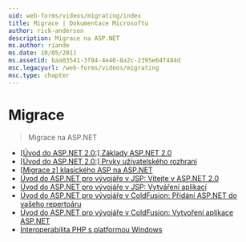 ```yaml
---
uid: web-forms/videos/migrating/index
title: Migrace | Dokumentace Microsoftu
author: rick-anderson
description: Migrace na ASP.NET
ms.author: riande
ms.date: 10/05/2011
ms.assetid: baa03541-3f84-4e46-8a2c-2395e64f484d
msc.legacyurl: /web-forms/videos/migrating
msc.type: chapter
---
```

<a name="migrating"></a>Migrace
====================
> Migrace na ASP.NET


- [[Úvod do ASP.NET 2.0:] Základy ASP.NET 2.0](intro-to-aspnet-20-aspnet-20-fundamentals.md)
- [[Úvod do ASP.NET 2.0:] Prvky uživatelského rozhraní](intro-to-aspnet-20-user-interface-elements.md)
- [[Migrace z] klasického ASP na ASP.NET](migrating-from-classic-asp-to-aspnet.md)
- [Úvod do ASP.NET pro vývojáře v JSP: Vítejte v ASP.NET 2.0](intro-to-aspnet-for-jsp-developers-welcome-to-aspnet-20.md)
- [Úvod do ASP.NET pro vývojáře v JSP: Vytváření aplikací](intro-to-aspnet-for-jsp-developers-building-applications.md)
- [Úvod do ASP.NET pro vývojáře v ColdFusion: Přidání ASP.NET do vašeho repertoáru](intro-to-aspnet-for-coldfusion-developers-adding-aspnet-to-your-repertoire.md)
- [Úvod do ASP.NET pro vývojáře v ColdFusion: Vytvoření aplikace ASP.NET](introduction-to-aspnet-for-coldfusion-developers-building-an-aspnet-application.md)
- [Interoperabilita PHP s platformou Windows](interop-between-php-and-the-windows-platform.md)
